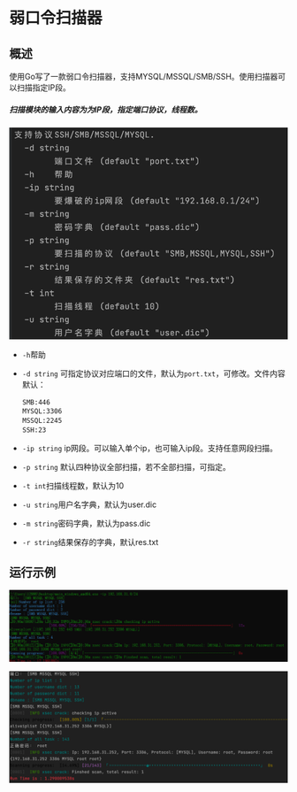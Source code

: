 # 弱口令扫描器

## 概述

使用Go写了一款弱口令扫描器，支持MYSQL/MSSQL/SMB/SSH。使用扫描器可以扫描指定IP段。

##### 扫描模块的输入内容为为IP段，指定端口协议，线程数。

![image](https://github.com/t1ucky/IPboom/blob/master/help.png)

- `-h`帮助

- `-d string` 可指定协议对应端口的文件，默认为`port.txt`，可修改。文件内容默认：

  ```html
  SMB:446
  MYSQL:3306
  MSSQL:2245
  SSH:23
  ```

- `-ip string`  ip网段。可以输入单个ip，也可输入ip段。支持任意网段扫描。

- `-p string` 默认四种协议全部扫描，若不全部扫描，可指定。

- `-t int`扫描线程数，默认为10

- `-u string`用户名字典，默认为user.dic 

- `-m string`密码字典，默认为pass.dic

- `-r string`结果保存的字典，默认res.txt

## 运行示例

![image](https://github.com/t1ucky/IPboom/blob/master/image-20201223084937081.png)

![image](https://github.com/t1ucky/IPboom/blob/master/user.png)

